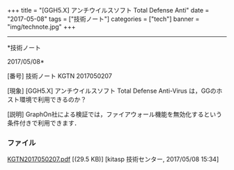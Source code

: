 ﻿+++
title = "[GGH5.X] アンチウイルスソフト Total Defense Anti"
date = "2017-05-08"
tags = ["技術ノート"]
categories = ["tech"]
banner = "img/technote.jpg"
+++

-----------------------------------------------------------------------------------------------------------------------------

*技術ノート

2017/05/08*


[番号]
技術ノート KGTN 2017050207

[現象]
[GGH5.X] アンチウイルスソフト Total Defense Anti-Virus
は，GGのホスト環境で利用できるのか？

[説明]
GraphOn社による検証では，ファイアウォール機能を無効化するという条件付きで利用できます．


### ファイル

 
 


[KGTN2017050207.pdf](http://techreport.kitasp.net/attachments/download/3576/KGTN2017050207.pdf)
 [(29.5 KB)] [kitasp 技術センター, 2017/05/08
15:34]


 


 

